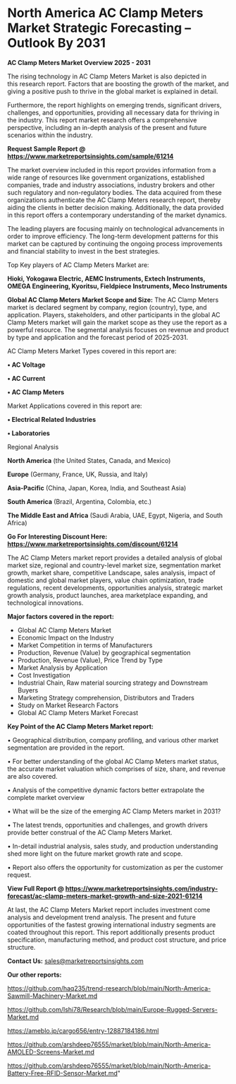 # North America AC Clamp Meters Market Strategic Forecasting – Outlook By 2031

<Strong> AC Clamp Meters Market Overview 2025 - 2031</strong>

The rising technology in AC Clamp Meters Market is also depicted in this research report. Factors that are boosting the growth of the market, and giving a positive push to thrive in the global market is explained in detail.

Furthermore, the report highlights on emerging trends, significant drivers, challenges, and opportunities, providing all necessary data for thriving in the industry. This report market research offers a comprehensive perspective, including an in-depth analysis of the present and future scenarios within the industry.

<strong>Request Sample Report @ <a href=https://www.marketreportsinsights.com/sample/61214>https://www.marketreportsinsights.com/sample/61214</a></strong>

The market overview included in this report provides information from a wide range of resources like government organizations, established companies, trade and industry associations, industry brokers and other such regulatory and non-regulatory bodies. The data acquired from these organizations authenticate the AC Clamp Meters research report, thereby aiding the clients in better decision making. Additionally, the data provided in this report offers a contemporary understanding of the market dynamics.

The leading players are focusing mainly on technological advancements in order to improve efficiency. The long-term development patterns for this market can be captured by continuing the ongoing process improvements and financial stability to invest in the best strategies.

Top Key players of AC Clamp Meters Market are:

<strong>Hioki, Yokogawa Electric, AEMC Instruments, Extech Instruments, OMEGA Engineering, Kyoritsu, Fieldpiece Instruments, Meco Instruments</strong>

<strong><b>Global AC Clamp Meters Market Scope and Size:</b></strong>
The AC Clamp Meters market is declared segment by company, region (country), type, and application. Players, stakeholders, and other participants in the global AC Clamp Meters market will gain the market scope as they use the report as a powerful resource. The segmental analysis focuses on revenue and product by type and application and the forecast period of 2025-2031.

AC Clamp Meters Market Types covered in this report are:

<strong>• AC Voltage

• AC Current

• AC Clamp Meters</strong>

Market Applications covered in this report are:

<strong>• Electrical Related Industries

• Laboratories</strong> 

Regional Analysis

<strong>North America</strong> (the United States, Canada, and Mexico)

<strong>Europe</strong> (Germany, France, UK, Russia, and Italy)

<strong>Asia-Pacific</strong> (China, Japan, Korea, India, and Southeast Asia)

<strong>South America</strong> (Brazil, Argentina, Colombia, etc.)

<strong>The Middle East and Africa</strong> (Saudi Arabia, UAE, Egypt, Nigeria, and South Africa)

<strong>Go For Interesting Discount Here: <a href=https://www.marketreportsinsights.com/discount/61214>https://www.marketreportsinsights.com/discount/61214</a></strong>

The AC Clamp Meters market report provides a detailed analysis of global market size, regional and country-level market size, segmentation market growth, market share, competitive Landscape, sales analysis, impact of domestic and global market players, value chain optimization, trade regulations, recent developments, opportunities analysis, strategic market growth analysis, product launches, area marketplace expanding, and technological innovations.

<strong><b>Major factors covered in the report:</b></strong>
<ul>
  <li>Global AC Clamp Meters Market </li>
  <li>Economic Impact on the Industry</li>
  <li>Market Competition in terms of Manufacturers</li>
  <li>Production, Revenue (Value) by geographical segmentation</li>
  <li>Production, Revenue (Value), Price Trend by Type</li>
  <li>Market Analysis by Application</li>
  <li>Cost Investigation</li>
  <li>Industrial Chain, Raw material sourcing strategy and Downstream Buyers</li>
  <li>Marketing Strategy comprehension, Distributors and Traders</li>
  <li>Study on Market Research Factors</li>
  <li>Global AC Clamp Meters Market Forecast</li>
</ul>

<strong><b>Key Point of the AC Clamp Meters Market report:</b></strong>

• Geographical distribution, company profiling, and various other market segmentation are provided in the report.

• For better understanding of the global AC Clamp Meters market status, the accurate market valuation which comprises of size, share, and revenue are also covered.

• Analysis of the competitive dynamic factors better extrapolate the complete market overview

• What will be the size of the emerging AC Clamp Meters market in 2031?

• The latest trends, opportunities and challenges, and growth drivers provide better construal of the AC Clamp Meters Market.

• In-detail industrial analysis, sales study, and production understanding shed more light on the future market growth rate and scope.

• Report also offers the opportunity for customization as per the customer request.

<strong><b>View Full Report @ <a href=https://www.marketreportsinsights.com/industry-forecast/ac-clamp-meters-market-growth-and-size-2021-61214>https://www.marketreportsinsights.com/industry-forecast/ac-clamp-meters-market-growth-and-size-2021-61214</a></b></strong>


At last, the AC Clamp Meters Market report includes investment come analysis and development trend analysis. The present and future opportunities of the fastest growing international industry segments are coated throughout this report. This report additionally presents product specification, manufacturing method, and product cost structure, and price structure.

<strong>Contact Us:</strong>
sales@marketreportsinsights.com

<strong>Our other reports:</strong>

<a href=https://github.com/haq235/trend-research/blob/main/North-America-Sawmill-Machinery-Market.md>https://github.com/haq235/trend-research/blob/main/North-America-Sawmill-Machinery-Market.md</a>

<a href=https://github.com/Ishi78/Research/blob/main/Europe-Rugged-Servers-Market.md>https://github.com/Ishi78/Research/blob/main/Europe-Rugged-Servers-Market.md</a>

<a href=https://ameblo.jp/cargo656/entry-12887184186.html>https://ameblo.jp/cargo656/entry-12887184186.html</a>

<a href=https://github.com/arshdeep76555/market/blob/main/North-America-AMOLED-Screens-Market.md>https://github.com/arshdeep76555/market/blob/main/North-America-AMOLED-Screens-Market.md</a>

<a href=https://github.com/arshdeep76555/market/blob/main/North-America-Battery-Free-RFID-Sensor-Market.md>https://github.com/arshdeep76555/market/blob/main/North-America-Battery-Free-RFID-Sensor-Market.md</a>"
